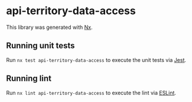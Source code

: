 # api-territory-data-access

This library was generated with [Nx](https://nx.dev).

## Running unit tests

Run `nx test api-territory-data-access` to execute the unit tests via [Jest](https://jestjs.io).

## Running lint

Run `nx lint api-territory-data-access` to execute the lint via [ESLint](https://eslint.org/).

